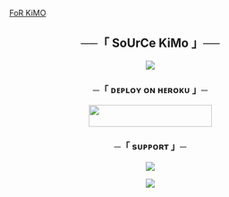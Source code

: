 [FoR KiMO](https://t.me/d8_8q)
<h2 align="center">
    ──「 SoUrCe KiMo 」──
</h2>

<p align="center">
  <img src="https://graph.org/file/5e170ba36d2ce795bc1d2.jpg">
</p>
<h3 align="center">
    ─「 ᴅᴇᴩʟᴏʏ ᴏɴ ʜᴇʀᴏᴋᴜ 」─
</h3>

<p align="center"><a href="https://dashboard.heroku.com/new?template=https://github.com/kimocofe/piont"> <img src="https://img.shields.io/badge/Deploy%20On%20Heroku-black?style=for-the-badge&logo=heroku" width="220" height="38.45"/></a></p>

<h3 align="center">
    ─「 sᴜᴩᴩᴏʀᴛ 」─
</h3>

<p align="center">
<a href="https://telegram.me/DevKiMO"><img src="https://img.shields.io/badge/-Support%20Group-blue.svg?style=for-the-badge&logo=Telegram"></a>
</p>

<p align="center">
<a href="https://telegram.me/d8_8q"><img src="https://img.shields.io/badge/-Support%20Channel-blue.svg?style=for-the-badge&logo=Telegram"></a>
</p>